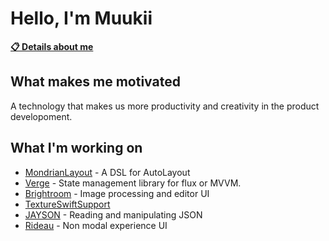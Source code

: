 # Hello, I'm Muukii

[**📋 Details about me**](https://muukii.app)

## What makes me motivated

A technology that makes us more productivity and creativity in the product developoment.

## What I'm working on

- [MondrianLayout](https://github.com/muukii/MondrianLayout) - A DSL for AutoLayout
- [Verge](https://github.com/VergeGroup/Verge) - State management library for flux or MVVM.
- [Brightroom](https://github.com/muukii/Brightroom) - Image processing and editor UI
- [TextureSwiftSupport](https://github.com/TextureCommunity/TextureSwiftSupport)
- [JAYSON](https://github.com/muukii/JAYSON) - Reading and manipulating JSON 
- [Rideau](https://github.com/muukii/Rideau) - Non modal experience UI
